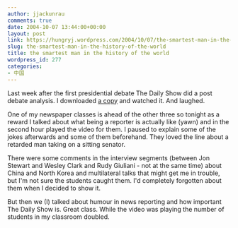 ```yaml
---
author: jjackunrau
comments: true
date: 2004-10-07 13:44:00+00:00
layout: post
link: https://hungryj.wordpress.com/2004/10/07/the-smartest-man-in-the-history-of-the-world/
slug: the-smartest-man-in-the-history-of-the-world
title: the smartest man in the history of the world
wordpress_id: 277
categories:
- 中国
---
```


Last week after the first presidential debate The Daily Show did a post debate analysis.  I downloaded [a copy](http://www.boingboing.net/2004/10/02/daily_show_on_the_de.html) and watched it.  And laughed.  
  
One of my newspaper classes is ahead of the other three so tonight as a reward I talked about what being a reporter is actually like (yawn) and in the second hour played the video for them.  I paused to explain some of the jokes afterwards and some of them beforehand.  They loved the line about a retarded man taking on a sitting senator.    
  
There were some comments in the interview segments (between Jon Stewart and Wesley Clark and Rudy Giuliani - not at the same time) about China and North Korea and multilateral talks that might get me in trouble, but I'm not sure the students caught them.  I'd completely forgotten about them when I decided to show it.    
  
But then we (I) talked about humour in news reporting and how important The Daily Show is.  Great class.  While the video was playing the number of students in my classroom doubled.
